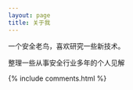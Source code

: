 ```yaml
---
layout: page
title: 关于我 
---
```


一个安全老鸟，喜欢研究一些新技术。
<p>
整理一些从事安全行业多年的个人见解
<p>


{% include comments.html %}

